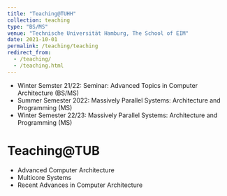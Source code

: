 ```yaml
---
title: "Teaching@TUHH"
collection: teaching
type: "BS/MS"
venue: "Technische Universität Hamburg, The School of EIM"
date: 2021-10-01
permalink: /teaching/teaching
redirect_from: 
  - /teaching/
  - /teaching.html
---
```

* Winter Semster 21/22: Seminar: Advanced Topics in Computer Architecture (BS/MS)
* Summer Semester 2022: Massively Parallel Systems: Architecture and Programming (MS)
* Winter Semester 22/23: Massively Parallel Systems: Architecture and Programming (MS)

Teaching@TUB 
===
* Advanced Computer Architecture
* Multicore Systems
* Recent Advances in Computer Architecture
